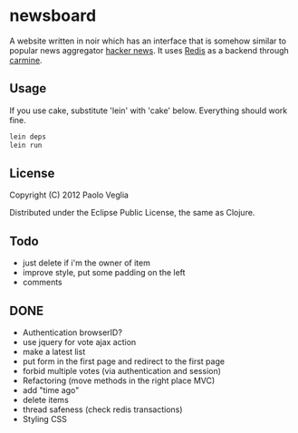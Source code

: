 # newsboard

A website written in noir which has an interface that is somehow
similar to popular news aggregator
[hacker news](http://news.ycombinator.com). It uses
[Redis](http://redis.io/) as a backend through
[carmine](https://github.com/ptaoussanis/carmine).

## Usage

If you use cake, substitute 'lein' with 'cake' below. Everything should work fine.

```bash
lein deps
lein run
```

## License

Copyright (C) 2012 Paolo Veglia

Distributed under the Eclipse Public License, the same as Clojure.

## Todo

* just delete if i'm the owner of item
* improve style, put some padding on the left
* comments

## DONE

* Authentication browserID?
* use jquery for vote ajax action
* make a latest list
* put form in the first page and redirect to the first page
* forbid multiple votes (via authentication and session)
* Refactoring (move methods in the right place MVC)
* add "time ago"
* delete items
* thread safeness (check redis transactions)
* Styling CSS
